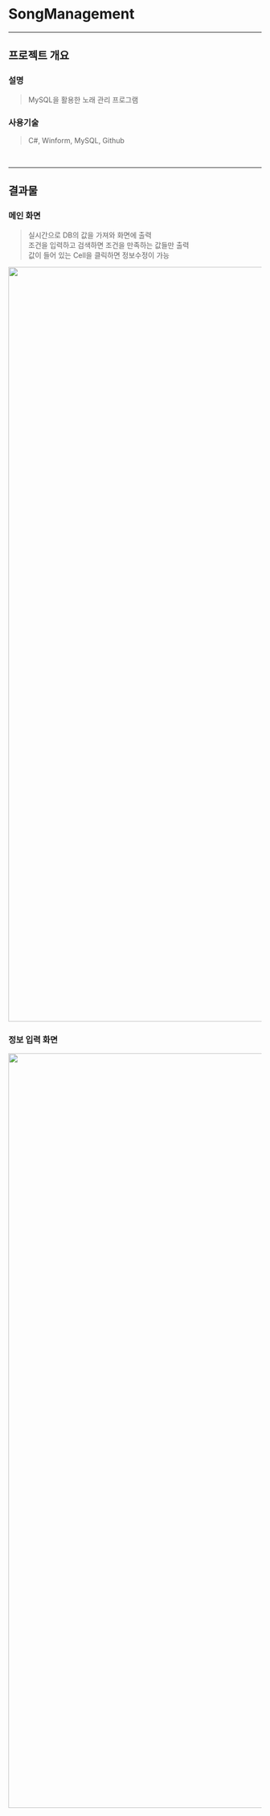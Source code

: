 # SongManagement
---


## **프로젝트 개요**

### **설명**

> MySQL을 활용한 노래 관리 프로그램


### **사용기술**

> C#, Winform, MySQL, Github

<br>

---

## **결과물**

### **메인 화면**

> 실시간으로 DB의 값을 가져와 화면에 출력<br>
> 조건을 입력하고 검색하면 조건을 만족하는 값들만 출력<br>
> 값이 들어 있는 Cell을 클릭하면 정보수정이 가능<br>

<img src = "https://user-images.githubusercontent.com/41173881/102457102-8b7d3a00-4085-11eb-99cb-125b9c463784.PNG" width="1500px">

### **정보 입력 화면**

<img src = "https://user-images.githubusercontent.com/41173881/102457134-959f3880-4085-11eb-9d35-bab470249d49.PNG" width="1500px">
